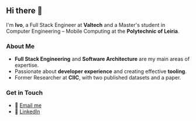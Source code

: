 ## Hi there 👋

I'm **Ivo**, a Full Stack Engineer at **Valtech** and a Master's student in Computer Engineering – Mobile Computing at the **Polytechnic of Leiria**.

### About Me
- **Full Stack Engineering** and **Software Architecture** are my main areas of expertise.
- Passionate about **developer experience** and creating effective **tooling**.
- Former Researcher at **CIIC**, with two published datasets and a paper.

### Get in Touch
- 📧 [Email me](mailto:ivoafobispo@gmail.com)
- 🔗 [LinkedIn](https://linkedin.com/in/ivoafonsobispo)
